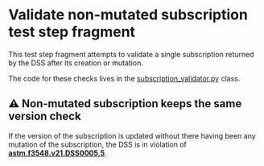 # Validate non-mutated subscription test step fragment

This test step fragment attempts to validate a single subscription returned by the DSS after its creation or mutation.

The code for these checks lives in the [subscription_validator.py](../../../validators/subscription_validator.py) class.

## ⚠️ Non-mutated subscription keeps the same version check

If the version of the subscription is updated without there having been any mutation of the subscription, the DSS is in violation of **[astm.f3548.v21.DSS0005,5](../../../../../../../requirements/astm/f3548/v21.md)**.
